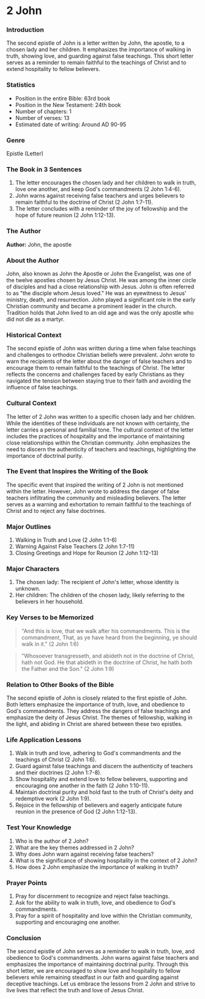 # 2 John

### Introduction

The second epistle of John is a letter written by John, the apostle, to a chosen lady and her children. It emphasizes the importance of walking in truth, showing love, and guarding against false teachings. This short letter serves as a reminder to remain faithful to the teachings of Christ and to extend hospitality to fellow believers.

### Statistics

* Position in the entire Bible: 63rd book
* Position in the New Testament: 24th book
* Number of chapters: 1
* Number of verses: 13
* Estimated date of writing: Around AD 90-95

### Genre

Epistle (Letter)

### The Book in 3 Sentences

1. The letter encourages the chosen lady and her children to walk in truth, love one another, and keep God's commandments (2 John 1:4-6).
2. John warns against receiving false teachers and urges believers to remain faithful to the doctrine of Christ (2 John 1:7-11).
3. The letter concludes with a reminder of the joy of fellowship and the hope of future reunion (2 John 1:12-13).

### The Author

**Author:** John, the apostle

### About the Author

John, also known as John the Apostle or John the Evangelist, was one of the twelve apostles chosen by Jesus Christ. He was among the inner circle of disciples and had a close relationship with Jesus. John is often referred to as "the disciple whom Jesus loved." He was an eyewitness to Jesus' ministry, death, and resurrection. John played a significant role in the early Christian community and became a prominent leader in the church. Tradition holds that John lived to an old age and was the only apostle who did not die as a martyr.

### Historical Context

The second epistle of John was written during a time when false teachings and challenges to orthodox Christian beliefs were prevalent. John wrote to warn the recipients of the letter about the danger of false teachers and to encourage them to remain faithful to the teachings of Christ. The letter reflects the concerns and challenges faced by early Christians as they navigated the tension between staying true to their faith and avoiding the influence of false teachings.

### Cultural Context

The letter of 2 John was written to a specific chosen lady and her children. While the identities of these individuals are not known with certainty, the letter carries a personal and familial tone. The cultural context of the letter includes the practices of hospitality and the importance of maintaining close relationships within the Christian community. John emphasizes the need to discern the authenticity of teachers and teachings, highlighting the importance of doctrinal purity.

### The Event that Inspires the Writing of the Book

The specific event that inspired the writing of 2 John is not mentioned within the letter. However, John wrote to address the danger of false teachers infiltrating the community and misleading believers. The letter serves as a warning and exhortation to remain faithful to the teachings of Christ and to reject any false doctrines.

### Major Outlines

1. Walking in Truth and Love (2 John 1:1-6)
2. Warning Against False Teachers (2 John 1:7-11)
3. Closing Greetings and Hope for Reunion (2 John 1:12-13)

### Major Characters

1. The chosen lady: The recipient of John's letter, whose identity is unknown.
2. Her children: The children of the chosen lady, likely referring to the believers in her household.

### Key Verses to be Memorized

> "And this is love, that we walk after his commandments. This is the commandment, That, as ye have heard from the beginning, ye should walk in it." (2 John 1:6)

> "Whosoever transgresseth, and abideth not in the doctrine of Christ, hath not God. He that abideth in the doctrine of Christ, he hath both the Father and the Son." (2 John 1:9)

### Relation to Other Books of the Bible

The second epistle of John is closely related to the first epistle of John. Both letters emphasize the importance of truth, love, and obedience to God's commandments. They address the dangers of false teachings and emphasize the deity of Jesus Christ. The themes of fellowship, walking in the light, and abiding in Christ are shared between these two epistles.

### Life Application Lessons

1. Walk in truth and love, adhering to God's commandments and the teachings of Christ (2 John 1:6).
2. Guard against false teachings and discern the authenticity of teachers and their doctrines (2 John 1:7-8).
3. Show hospitality and extend love to fellow believers, supporting and encouraging one another in the faith (2 John 1:10-11).
4. Maintain doctrinal purity and hold fast to the truth of Christ's deity and redemptive work (2 John 1:9).
5. Rejoice in the fellowship of believers and eagerly anticipate future reunion in the presence of God (2 John 1:12-13).

### Test Your Knowledge

1. Who is the author of 2 John?
2. What are the key themes addressed in 2 John?
3. Why does John warn against receiving false teachers?
4. What is the significance of showing hospitality in the context of 2 John?
5. How does 2 John emphasize the importance of walking in truth?

### Prayer Points

1. Pray for discernment to recognize and reject false teachings.
2. Ask for the ability to walk in truth, love, and obedience to God's commandments.
3. Pray for a spirit of hospitality and love within the Christian community, supporting and encouraging one another.

### Conclusion

The second epistle of John serves as a reminder to walk in truth, love, and obedience to God's commandments. John warns against false teachers and emphasizes the importance of maintaining doctrinal purity. Through this short letter, we are encouraged to show love and hospitality to fellow believers while remaining steadfast in our faith and guarding against deceptive teachings. Let us embrace the lessons from 2 John and strive to live lives that reflect the truth and love of Jesus Christ.
